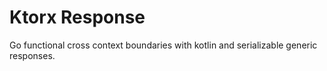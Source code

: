 # Ktorx Response
Go functional cross context boundaries with kotlin and serializable generic responses. 